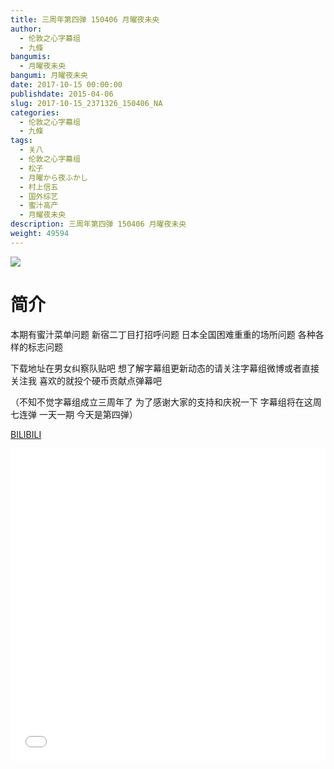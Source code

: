 ```yaml
---
title: 三周年第四弹 150406 月曜夜未央
author: 
  - 伦敦之心字幕组
  - 九條
bangumis: 
  - 月曜夜未央
bangumi: 月曜夜未央
date: 2017-10-15 00:00:00
publishdate: 2015-04-06
slug: 2017-10-15_2371326_150406_NA
categories: 
  - 伦敦之心字幕组
  - 九條
tags: 
  - 关八
  - 伦敦之心字幕组
  - 松子
  - 月曜から夜ふかし
  - 村上信五
  - 国外综艺
  - 蜜汁高产
  - 月耀夜未央
description: 三周年第四弹 150406 月曜夜未央
weight: 49594
---
```


![](https://i.imgur.com/HLmzwso.jpg)

# 简介  
本期有蜜汁菜单问题 新宿二丁目打招呼问题 日本全国困难重重的场所问题 各种各样的标志问题 
下载地址在男女纠察队贴吧 想了解字幕组更新动态的请关注字幕组微博或者直接关注我 喜欢的就投个硬币贡献点弹幕吧
（不知不觉字幕组成立三周年了 为了感谢大家的支持和庆祝一下 字幕组将在这周七连弹 一天一期 今天是第四弹）

  [BILIBILI](https://www.bilibili.com/video/av2371326/)


  <iframe src="//www.bilibili.com/html/html5player.html?cid=3707853&aid=2371326" width="100%" height="500" frameborder="0" allowfullscreen="allowfullscreen"></iframe>
